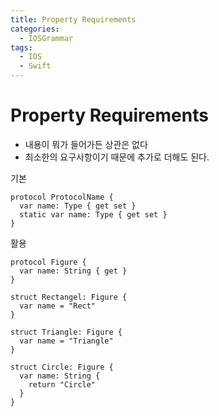 ```yaml
---
title: Property Requirements
categories:
  - IOSGrammar
tags:
  - IOS
  - Swift
---
```


# Property Requirements
- 내용이 뭐가 들어가든 상관은 없다
- 최소한의 요구사항이기 때문에 추가로 더해도 된다.

기본
~~~
protocol ProtocolName {
  var name: Type { get set }
  static var name: Type { get set }
}
~~~

활용  
~~~
protocol Figure {
  var name: String { get }
}

struct Rectangel: Figure {
  var name = "Rect"
}

struct Triangle: Figure {
  var name = "Triangle"
}

struct Circle: Figure {
  var name: String {
    return "Circle"
  }
}
~~~